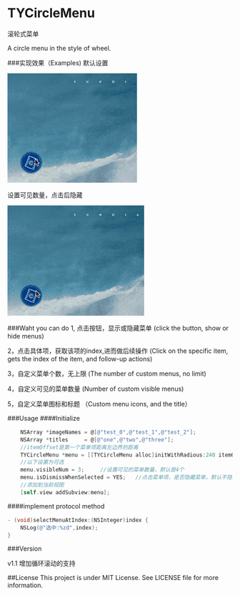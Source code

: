 # TYCircleMenu
滚轮式菜单

A circle menu in the style of wheel. 

###实现效果（Examples)
默认设置

![](default_type.gif)

设置可见数量，点击后隐藏

![](custom_type.gif)


###Waht you can do 
1, 点击按钮，显示或隐藏菜单
(click the button, show or hide menus)

2，点击具体项，获取该项的index,进而做后续操作
(Click on the specific item, gets the index of the item, and follow-up actions)

3，自定义菜单个数，无上限
(The number of custom menus, no limit)

4，自定义可见的菜单数量
(Number of custom visible menus)

5，自定义菜单图标和标题
（Custom menu icons, and the title）

###Usage
####Initialize
```objective-c
	NSArray *imageNames = @[@"test_0",@"test_1",@"test_2"];
    NSArray *titles     = @[@"one",@"two",@"three"];
    //itemOffset是第一个菜单项距离左边界的距离
    TYCircleMenu *menu = [[TYCircleMenu alloc]initWithRadious:240 itemOffset:20 imageArray:imageNames titleArray:titles menuDelegate:self];
    //以下设置为可选
    menu.visibleNum = 3;     //设置可见的菜单数量，默认是4个
    menu.isDismissWhenSelected = YES;   //点击菜单项，是否隐藏菜单，默认不隐藏
    //添加到当前视图
    [self.view addSubview:menu];
   ```

####implement protocol method
```objective-c
- (void)selectMenuAtIndex:(NSInteger)index {
    NSLog(@"选中:%zd",index);
}
```


###Version

v1.1
增加循环滚动的支持

##License
This project is under MIT License. See LICENSE file for more information.

